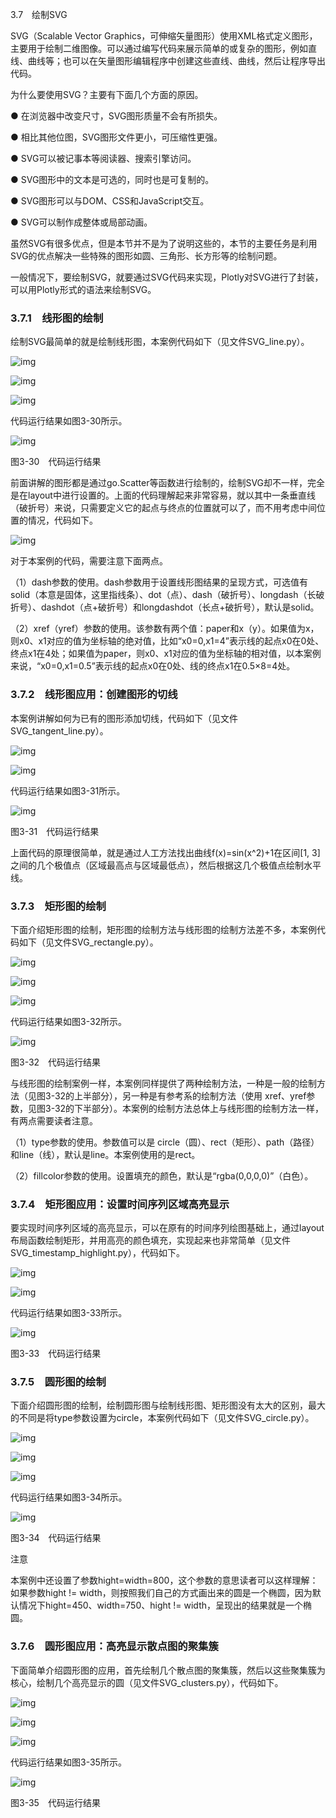3.7　绘制SVG

SVG（Scalable Vector Graphics，可伸缩矢量图形）使用XML格式定义图形，主要用于绘制二维图像。可以通过编写代码来展示简单的或复杂的图形，例如直线、曲线等；也可以在矢量图形编辑程序中创建这些直线、曲线，然后让程序导出代码。

为什么要使用SVG？主要有下面几个方面的原因。

● 在浏览器中改变尺寸，SVG图形质量不会有所损失。

● 相比其他位图，SVG图形文件更小，可压缩性更强。

● SVG可以被记事本等阅读器、搜索引擎访问。

● SVG图形中的文本是可选的，同时也是可复制的。

● SVG图形可以与DOM、CSS和JavaScript交互。

● SVG可以制作成整体或局部动画。

虽然SVG有很多优点，但是本节并不是为了说明这些的，本节的主要任务是利用SVG的优点解决一些特殊的图形如圆、三角形、长方形等的绘制问题。

一般情况下，要绘制SVG，就要通过SVG代码来实现，Plotly对SVG进行了封装，可以用Plotly形式的语法来绘制SVG。

### 3.7.1　线形图的绘制

绘制SVG最简单的就是绘制线形图，本案例代码如下（见文件SVG_line.py）。

![img](https://cdn.nlark.com/yuque/0/2022/jpeg/21473765/1644303463847-e8fedeb9-37d6-47c0-bf2f-1ad96c22b41f.jpeg)

![img](https://cdn.nlark.com/yuque/0/2022/jpeg/21473765/1644303464445-f8335274-e76d-47cb-aca9-858fc435d0ef.jpeg)

![img](https://cdn.nlark.com/yuque/0/2022/jpeg/21473765/1644303464957-e18e9ebf-f658-4148-b3a9-b86e31c326dc.jpeg)

代码运行结果如图3-30所示。

![img](https://cdn.nlark.com/yuque/0/2022/jpeg/21473765/1644303465292-f357e84d-9a30-4c05-aa7b-64a5aa86d95a.jpeg)

图3-30　代码运行结果

前面讲解的图形都是通过go.Scatter等函数进行绘制的，绘制SVG却不一样，完全是在layout中进行设置的。上面的代码理解起来非常容易，就以其中一条垂直线（破折号）来说，只需要定义它的起点与终点的位置就可以了，而不用考虑中间位置的情况，代码如下。

![img](https://cdn.nlark.com/yuque/0/2022/jpeg/21473765/1644303465880-764c2b43-7eca-4810-911f-84111744cddd.jpeg)

对于本案例的代码，需要注意下面两点。

（1）dash参数的使用。dash参数用于设置线形图结果的呈现方式，可选值有solid（本意是固体，这里指线条）、dot（点）、dash（破折号）、longdash（长破折号）、dashdot（点+破折号）和longdashdot（长点+破折号），默认是solid。

（2）xref（yref）参数的使用。该参数有两个值：paper和x（y）。如果值为x，则x0、x1对应的值为坐标轴的绝对值，比如“x0=0,x1=4”表示线的起点x0在0处、终点x1在4处；如果值为paper，则x0、x1对应的值为坐标轴的相对值，以本案例来说，“x0=0,x1=0.5”表示线的起点x0在0处、线的终点x1在0.5×8=4处。

### 3.7.2　线形图应用：创建图形的切线

本案例讲解如何为已有的图形添加切线，代码如下（见文件SVG_tangent_line.py）。

![img](https://cdn.nlark.com/yuque/0/2022/jpeg/21473765/1644303466274-b6341a18-89b2-4c6e-8065-1cf7c97c7a25.jpeg)

![img](https://cdn.nlark.com/yuque/0/2022/jpeg/21473765/1644303466583-58672130-01e4-456a-a56b-e44582d4350c.jpeg)

代码运行结果如图3-31所示。

![img](https://cdn.nlark.com/yuque/0/2022/jpeg/21473765/1644303467054-a0834627-f258-44ba-a241-331ee651d463.jpeg)

图3-31　代码运行结果

上面代码的原理很简单，就是通过人工方法找出曲线f(x)=sin(x^2)+1在区间[1, 3]之间的几个极值点（区域最高点与区域最低点），然后根据这几个极值点绘制水平线。

### 3.7.3　矩形图的绘制

下面介绍矩形图的绘制，矩形图的绘制方法与线形图的绘制方法差不多，本案例代码如下（见文件SVG_rectangle.py）。

![img](https://cdn.nlark.com/yuque/0/2022/jpeg/21473765/1644303467568-a174bf61-1921-403d-95d1-30b951dd2a5c.jpeg)

![img](https://cdn.nlark.com/yuque/0/2022/jpeg/21473765/1644303468080-e0073970-802e-4b12-95ac-dd3197644da0.jpeg)

![img](https://cdn.nlark.com/yuque/0/2022/jpeg/21473765/1644303468634-471c31ac-3e8c-48d6-b948-a8e0bc88f1e7.jpeg)

代码运行结果如图3-32所示。

![img](https://cdn.nlark.com/yuque/0/2022/jpeg/21473765/1644303469061-09433e14-4c6f-453a-8870-75b605851c58.jpeg)

图3-32　代码运行结果

与线形图的绘制案例一样，本案例同样提供了两种绘制方法，一种是一般的绘制方法（见图3-32的上半部分），另一种是有参考系的绘制方法（使用 xref、yref参数，见图3-32的下半部分）。本案例的绘制方法总体上与线形图的绘制方法一样，有两点需要读者注意。

（1）type参数的使用。参数值可以是 circle（圆）、rect（矩形）、path（路径）和line（线），默认是line。本案例使用的是rect。

（2）fillcolor参数的使用。设置填充的颜色，默认是“rgba(0,0,0,0)”（白色）。

### 3.7.4　矩形图应用：设置时间序列区域高亮显示

要实现时间序列区域的高亮显示，可以在原有的时间序列绘图基础上，通过layout布局函数绘制矩形，并用高亮的颜色填充，实现起来也非常简单（见文件SVG_timestamp_highlight.py），代码如下。

![img](https://cdn.nlark.com/yuque/0/2022/jpeg/21473765/1644303469580-5e0de743-9d5b-4e9d-bc79-4f8792afefe7.jpeg)

![img](https://cdn.nlark.com/yuque/0/2022/jpeg/21473765/1644303470128-6943e62e-e68c-4be2-91aa-3f50fb71b4ec.jpeg)

代码运行结果如图3-33所示。

![img](https://cdn.nlark.com/yuque/0/2022/jpeg/21473765/1644303470662-b691605c-e87e-4618-b4f4-47ebfa7eb476.jpeg)

图3-33　代码运行结果

### 3.7.5　圆形图的绘制

下面介绍圆形图的绘制，绘制圆形图与绘制线形图、矩形图没有太大的区别，最大的不同是将type参数设置为circle，本案例代码如下（见文件SVG_circle.py）。

![img](https://cdn.nlark.com/yuque/0/2022/jpeg/21473765/1644303471150-6499e7bc-74bd-4576-a7e3-762958c95746.jpeg)

![img](https://cdn.nlark.com/yuque/0/2022/jpeg/21473765/1644303471742-83921035-0f5f-484b-8f98-8ce6d451cb49.jpeg)

![img](https://cdn.nlark.com/yuque/0/2022/jpeg/21473765/1644303472196-52661f6b-9084-47cf-acdd-7b988f19cdab.jpeg)

代码运行结果如图3-34所示。

![img](https://cdn.nlark.com/yuque/0/2022/jpeg/21473765/1644303472714-95de802f-8724-434e-9f4e-8a9dfbae09dd.jpeg)

图3-34　代码运行结果

注意

本案例中还设置了参数hight=width=800，这个参数的意思读者可以这样理解：如果参数hight != width，则按照我们自己的方式画出来的圆是一个椭圆，因为默认情况下hight=450、width=750、hight != width，呈现出的结果就是一个椭圆。

### 3.7.6　圆形图应用：高亮显示散点图的聚集簇

下面简单介绍圆形图的应用，首先绘制几个散点图的聚集簇，然后以这些聚集簇为核心，绘制几个高亮显示的圆（见文件SVG_clusters.py），代码如下。

![img](https://cdn.nlark.com/yuque/0/2022/jpeg/21473765/1644303473264-306c8c05-6ac9-4123-a31b-c8083041bd54.jpeg)

![img](https://cdn.nlark.com/yuque/0/2022/jpeg/21473765/1644303473786-5e841b7c-76ed-4406-b2ac-2b8acc91d2dd.jpeg)

![img](https://cdn.nlark.com/yuque/0/2022/jpeg/21473765/1644303474342-ed74b685-a3b6-48ba-8639-61b2bb5ff003.jpeg)

代码运行结果如图3-35所示。

![img](https://cdn.nlark.com/yuque/0/2022/jpeg/21473765/1644303474844-1e258a2c-ad29-41dc-aae7-8b1eb8026df9.jpeg)

图3-35　代码运行结果
